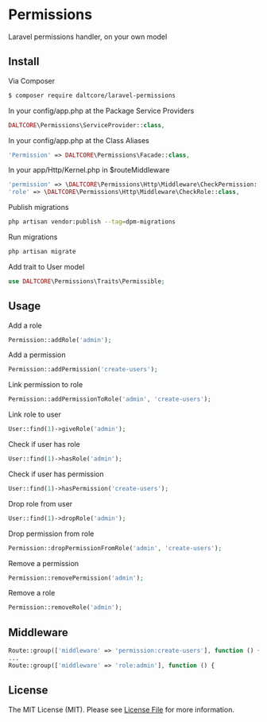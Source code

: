 # Permissions

Laravel permissions handler, on your own model

## Install

Via Composer

``` bash
$ composer require daltcore/laravel-permissions
```

In your config/app.php at the Package Service Providers
``` php
DALTCORE\Permissions\ServiceProvider::class,
```

In your config/app.php at the Class Aliases
``` php
'Permission' => DALTCORE\Permissions\Facade::class,
```

In your app/Http/Kernel.php in $routeMiddleware
```php
'permission' => \DALTCORE\Permissions\Http\Middleware\CheckPermission::class,
'role' => \DALTCORE\Permissions\Http\Middleware\CheckRole::class,
```

Publish migrations
```bash
php artisan vendor:publish --tag=dpm-migrations
```

Run migrations
```bash
php artisan migrate
```

Add trait to User model
```php
use DALTCORE\Permissions\Traits\Permissible;
```

## Usage

Add a role
```php
Permission::addRole('admin');
```

Add a permission
```php
Permission::addPermission('create-users');
```

Link permission to role
```php
Permission::addPermissionToRole('admin', 'create-users');
```

Link role to user
```php
User::find(1)->giveRole('admin');
```

Check if user has role
```php
User::find(1)->hasRole('admin');
```

Check if user has permission
```php
User::find(1)->hasPermission('create-users');
```

Drop role from user
```php
User::find(1)->dropRole('admin');
```

Drop permission from role
```php
Permission::dropPermissionFromRole('admin', 'create-users');
```

Remove a permission
```php
Permission::removePermission('admin');
```

Remove a role
```php
Permission::removeRole('admin');
```

## Middleware
```php
Route::group(['middleware' => 'permission:create-users'], function () {
...
Route::group(['middleware' => 'role:admin'], function () {
```

## License

The MIT License (MIT). Please see [License File](LICENSE.md) for more information.
